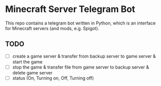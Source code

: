 # Minecraft Server Telegram Bot

This repo contains a telegram bot written in Python, which is an interface for Minecraft servers
(and mods, e.g. Spigot).

## TODO
- [ ] create a game server & transfer from backup server to game server & start the game
- [ ] stop the game & transfer file from game server to backup server & delete game server
- [ ] status (On, Turning on, Off, Turning off)